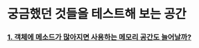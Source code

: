 # 궁금했던 것들을 테스트해 보는 공간

### [1. 객체에 메소드가 많아지면 사용하는 메모리 공간도 늘어날까? ](https://github.com/seuhong98/Coding_Study/tree/main/src/Experiment/Object_memory_size)
